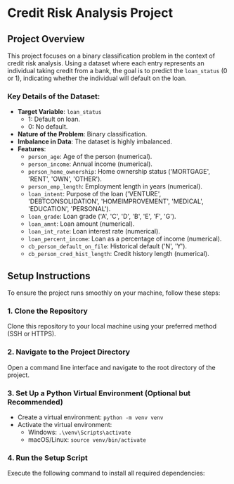 # Credit Risk Analysis Project

## Project Overview
This project focuses on a binary classification problem in the context of credit risk analysis. Using a dataset where each entry represents an individual taking credit from a bank, the goal is to predict the `loan_status` (0 or 1), indicating whether the individual will default on the loan.

### Key Details of the Dataset:
- **Target Variable**: `loan_status`
  - 1: Default on loan.
  - 0: No default.
- **Nature of the Problem**: Binary classification.
- **Imbalance in Data**: The dataset is highly imbalanced.
- **Features**:
  - `person_age`: Age of the person (numerical).
  - `person_income`: Annual income (numerical).
  - `person_home_ownership`: Home ownership status ('MORTGAGE', 'RENT', 'OWN', 'OTHER').
  - `person_emp_length`: Employment length in years (numerical).
  - `loan_intent`: Purpose of the loan ('VENTURE', 'DEBTCONSOLIDATION', 'HOMEIMPROVEMENT', 'MEDICAL', 'EDUCATION', 'PERSONAL').
  - `loan_grade`: Loan grade ('A', 'C', 'D', 'B', 'E', 'F', 'G').
  - `loan_amnt`: Loan amount (numerical).
  - `loan_int_rate`: Loan interest rate (numerical).
  - `loan_percent_income`: Loan as a percentage of income (numerical).
  - `cb_person_default_on_file`: Historical default ('N', 'Y').
  - `cb_person_cred_hist_length`: Credit history length (numerical).

## Setup Instructions
To ensure the project runs smoothly on your machine, follow these steps:

### 1. Clone the Repository
Clone this repository to your local machine using your preferred method (SSH or HTTPS).

### 2. Navigate to the Project Directory
Open a command line interface and navigate to the root directory of the project.

### 3. Set Up a Python Virtual Environment (Optional but Recommended)
- Create a virtual environment: `python -m venv venv`
- Activate the virtual environment:
  - Windows: `.\venv\Scripts\activate`
  - macOS/Linux: `source venv/bin/activate`

### 4. Run the Setup Script
Execute the following command to install all required dependencies:
